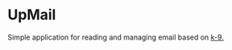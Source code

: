 UpMail
======

Simple application for reading and managing email based on [k-9.](https://github.com/k9mail/k-9)
